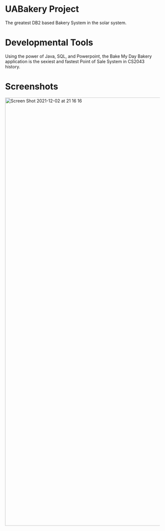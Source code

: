 # UABakery Project
The greatest DB2 based Bakery System in the solar system.

# Developmental Tools
Using the power of Java, SQL, and Powerpoint, the Bake My Day Bakery application is the sexiest and fastest Point of Sale System in CS2043 history.

# Screenshots

<img width="1392" alt="Screen Shot 2021-12-02 at 21 16 16" src="https://user-images.githubusercontent.com/94985733/144539095-04eb47f9-a99e-433e-9085-64baedda6588.png">
